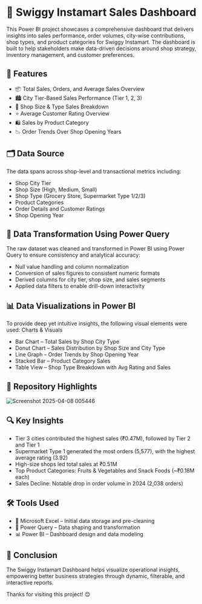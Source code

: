 # 🛒 Swiggy Instamart Sales Dashboard
This Power BI project showcases a comprehensive dashboard that delivers insights into sales performance, order volumes, city-wise contributions, shop types, and product categories for Swiggy Instamart. The dashboard is built to help stakeholders make data-driven decisions around shop strategy, inventory management, and customer preferences.

## 🚀 Features
- 📦 Total Sales, Orders, and Average Sales Overview
- 🏙️ City Tier-Based Sales Performance (Tier 1, 2, 3)
- 🏬 Shop Size & Type Sales Breakdown
- ⭐ Average Customer Rating Overview
- 🛍️ Sales by Product Category
- 📉 Order Trends Over Shop Opening Years

## 🗂️ Data Source
The data spans across shop-level and transactional metrics including:
- Shop City Tier
- Shop Size (High, Medium, Small)
- Shop Type (Grocery Store, Supermarket Type 1/2/3)
- Product Categories
- Order Details and Customer Ratings
- Shop Opening Year

## 🔧 Data Transformation Using Power Query
The raw dataset was cleaned and transformed in Power BI using Power Query to ensure consistency and analytical accuracy:
- Null value handling and column normalization
- Conversion of sales figures to consistent numeric formats
- Derived columns for city tier, shop size, and sales segments
- Applied data filters to enable drill-down interactivity


## 📊 Data Visualizations in Power BI
To provide deep yet intuitive insights, the following visual elements were used:
Charts & Visuals
- Bar Chart – Total Sales by Shop City Type
- Donut Chart – Sales Distribution by Shop Size and City Type
- Line Graph – Order Trends by Shop Opening Year
- Stacked Bar – Product Category Sales
- Table View – Shop Type Breakdown with Avg Rating and Sales

## 📌 Repository Highlights
![Screenshot 2025-04-08 005446](https://github.com/user-attachments/assets/d85ac58b-1c22-43ac-a32a-e10cd16ac5e1)

## 🔍 Key Insights
- Tier 3 cities contributed the highest sales (₹0.47M), followed by Tier 2 and Tier 1
- Supermarket Type 1 generated the most orders (5,577), with the highest average rating (3.92)
- High-size shops led total sales at ₹0.51M
- Top Product Categories: Fruits & Vegetables and Snack Foods (~₹0.18M each)
- Sales Decline: Notable drop in order volume in 2024 (2,038 orders)

## 🛠️ Tools Used
- 📄 Microsoft Excel – Initial data storage and pre-cleaning
- 🧹 Power Query – Data shaping and transformation
- 📊 Power BI – Dashboard design and data modeling

## 🙌 Conclusion
The Swiggy Instamart Dashboard helps visualize operational insights, empowering better business strategies through dynamic, filterable, and interactive reports.

Thanks for visiting this project! 
😊
